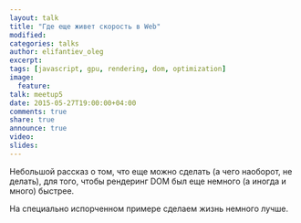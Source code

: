 ```yaml
---
layout: talk
title: "Где еще живет скорость в Web"
modified:
categories: talks
author: elifantiev_oleg
excerpt:
tags: [javascript, gpu, rendering, dom, optimization]
image:
  feature:
talk: meetup5
date: 2015-05-27T19:00:00+04:00
comments: true
share: true
announce: true
video: 
slides: 
---
```


Небольшой рассказ о том, что еще можно сделать (а чего наоборот, не делать), для того, чтобы 
рендеринг DOM был еще немного (а иногда и много) быстрее.

На специально испорченном примере сделаем жизнь немного лучше.